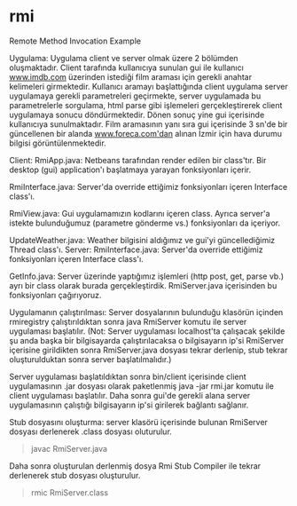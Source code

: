 rmi
===

Remote Method Invocation Example

Uygulama:
Uygulama client ve server olmak üzere 2 bölümden oluşmaktadır. Client tarafında
kullanıcıya sunulan gui ile kullanıcı www.imdb.com üzerinden istediği film araması için gerekli
anahtar kelimeleri girmektedir. Kullanıcı aramayı başlattığında client uygulama server uygulamaya
gerekli parametreleri geçirmekte, server uygulamada bu parametrelerle sorgulama, html parse gibi
işlemeleri gerçekleştirerek client uygulamaya sonucu döndürmektedir. Dönen sonuç yine gui
içerisinde kullanıcıya sunulmaktadır. Film aramasının yanı sıra gui içerisinde 3 sn'de bir
güncellenen bir alanda www.foreca.com'dan alınan İzmir için hava durumu bilgisi
görüntülenmektedir.

Client:
RmiApp.java: Netbeans tarafından render edilen bir class'tır. Bir desktop (gui) application'ı
başlatmaya yarayan fonksiyonları içerir.

RmiInterface.java: Server'da override ettiğimiz fonksiyonları içeren Interface class'ı.

RmiView.java: Gui uygulamamızın kodlarını içeren class. Ayrıca server'a istekte
bulunduğumuz (parametre gönderme vs.) fonksiyonları da içeriyor.

UpdateWeather.java: Weather bilgisini aldığımız ve gui'yi güncellediğimiz Thread class'ı.
Server:
RmiInterface.java: Server'da override ettiğimiz fonksiyonları içeren Interface class'ı.

GetInfo.java: Server üzerinde yaptığımız işlemleri (http post, get, parse vb.) ayrı bir class
olarak burada gerçekleştirdik. RmiServer.java içerisinden bu fonksiyonları çağırıyoruz.

Uygulamanın çalıştırılması:
Server dosyalarının bulunduğu klasörün içinden rmiregistry çalıştırıldıktan sonra java
RmiServer komutu ile server uygulaması başlatılır. (Not: Server uygulaması localhost'ta çalışacak
şekilde şu anda başka bir bilgisayarda çalıştırılacaksa o bilgisayarın ip'si RmiServer içerisine
girildikten sonra RmiServer.java dosyası tekrar derlenip, stub tekrar oluşturulduktan sonra server
başlatılmalıdır.)

Server uygulaması başlatıldıktan sonra bin/client içerisinde client uygulamasının .jar dosyası
olarak paketlenmiş java -jar rmi.jar komutu ile client uygulaması başlatılır. Daha sonra gui'de
gerekli alana server uygulamasının çalıştığı bilgisayarın ip'si girilerek bağlantı sağlanır.

Stub dosyasını oluşturma:
server klasörü içerisinde bulunan RmiServer dosyası derlenerek .class dosyası oluturulur.
> javac RmiServer.java

Daha sonra oluşturulan derlenmiş dosya Rmi Stub Compiler ile tekrar derlenerek stub dosyası oluşturulur.
> rmic RmiServer.class
